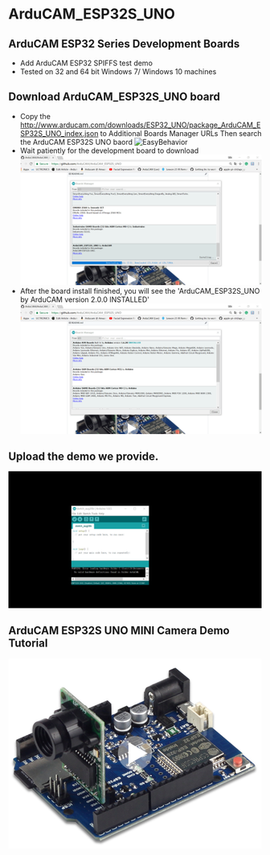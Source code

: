 # ArduCAM_ESP32S_UNO
## ArduCAM ESP32 Series Development Boards
- Add ArduCAM ESP32 SPIFFS test demo
- Tested on 32 and 64 bit Windows 7/ Windows 10 machines
## Download ArduCAM_ESP32S_UNO board
- Copy the http://www.arducam.com/downloads/ESP32_UNO/package_ArduCAM_ESP32S_UNO_index.json to Additional Boards Manager URLs
  Then search the ArduCAM ESP32S UNO baord
 ![EasyBehavior](https://github.com/ArduCAM/ArduCAM_ESP32S_UNO/blob/master/doc/install_ESP32S_1.gif) 
- Wait patiently for the development board to download
 ![EasyBehavior](https://github.com/ArduCAM/ArduCAM_ESP32S_UNO/blob/master/doc/install_ESP32S_2.gif) 
- After the board install finished, you will see the 'ArduCAM_ESP32S_UNO by ArduCAM version 2.0.0 INSTALLED'
 ![EasyBehavior](https://github.com/ArduCAM/ArduCAM_ESP32S_UNO/blob/master/doc/install_ESP32S_3.gif) 
## Upload the demo we provide.
 ![EasyBehavior](https://github.com/ArduCAM/ArduCAM_ESP32S_UNO/blob/master/doc/install_ESP32S_4.gif) 
  
  
  
## ArduCAM ESP32S UNO MINI Camera Demo Tutorial
[![IMAGE ALT TEXT](https://github.com/UCTRONICS/pic/blob/master/Arducam_ESP32_Camera.jpeg)](https://youtu.be/o8jauiegWuI  "ArduCAM ESP32 UNO MINI Camera Demo Tutorial")

